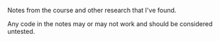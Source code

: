 Notes from the course and other research that I've found. 

Any code in the notes may or may not work and should be considered untested.
